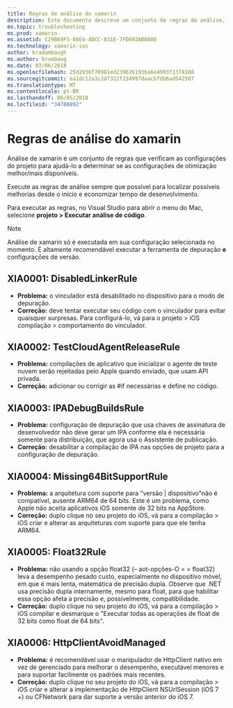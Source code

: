 ```yaml
---
title: Regras de análise do xamarin
description: Este documento descreve um conjunto de regras de análise, verifique as configurações de projeto do xamarin para ajudar a determinar se as configurações de mais/better-optimized estão disponíveis.
ms.topic: troubleshooting
ms.prod: xamarin
ms.assetid: C29B69F5-08E4-4DCC-831E-7FD692AB0886
ms.technology: xamarin-ios
author: bradumbaugh
ms.author: brumbaug
ms.date: 03/06/2018
ms.openlocfilehash: 25d2936f70981ed239626193ba6e4993f1378108
ms.sourcegitcommit: ea1dc12a3c2d7322f234997daacbfdb6ad542507
ms.translationtype: MT
ms.contentlocale: pt-BR
ms.lasthandoff: 06/05/2018
ms.locfileid: "34788892"
---
```

# <a name="xamarinios-analysis-rules"></a>Regras de análise do xamarin

Análise de xamarin é um conjunto de regras que verificam as configurações do projeto para ajudá-lo a determinar se as configurações de otimização melhor/mais disponíveis.

Execute as regras de análise sempre que possível para localizar possíveis melhorias desde o início e economizar tempo de desenvolvimento.

Para executar as regras, no Visual Studio para abrir o menu do Mac, selecione **projeto > Executar análise de código**.

> [!NOTE]
> Análise de xamarin só é executada em sua configuração selecionada no momento. É altamente recomendável executar a ferramenta de depuração **e** configurações de versão.

<a name="XIA0001" />

## <a name="xia0001-disabledlinkerrule"></a>XIA0001: DisabledLinkerRule

- **Problema:** o vinculador está desabilitado no dispositivo para o modo de depuração.
- **Correção:** deve tentar executar seu código com o vinculador para evitar quaisquer surpresas.
Para configurá-lo, vá para o projeto > iOS compilação > comportamento do vinculador.

<a name="XIA0002" />

## <a name="xia0002-testcloudagentreleaserule"></a>XIA0002: TestCloudAgentReleaseRule

- **Problema:** compilações de aplicativo que inicializar o agente de teste nuvem serão rejeitadas pelo Apple quando enviado, que usam API privada.
- **Correção:** adicionar ou corrigir as #if necessárias e define no código.

<a name="XIA0003" />

## <a name="xia0003-ipadebugbuildsrule"></a>XIA0003: IPADebugBuildsRule

- **Problema:** configuração de depuração que usa chaves de assinatura de desenvolvedor não deve gerar um IPA conforme ela é necessária somente para distribuição, que agora usa o Assistente de publicação.
- **Correção:** desabilitar a compilação de IPA nas opções de projeto para a configuração de depuração.

<a name="XIA0004" />

## <a name="xia0004-missing64bitsupportrule"></a>XIA0004: Missing64BitSupportRule

- **Problema:** a arquitetura com suporte para "versão | dispositivo"não é compatível, ausente ARM64 de 64 bits. Este é um problema, como Apple não aceita aplicativos iOS somente de 32 bits na AppStore.
- **Correção:** duplo clique no seu projeto do iOS, vá para a compilação > iOS criar e alterar as arquiteturas com suporte para que ele tenha ARM64.

<a name="XIA0005" />

## <a name="xia0005-float32rule"></a>XIA0005: Float32Rule

- **Problema:** não usando a opção float32 (– aot-opções-O = = float32) leva a desempenho pesado custo, especialmente no dispositivo móvel, em que é mais lenta, matemática de precisão dupla. Observe que .NET usa precisão dupla internamente, mesmo para float, para que habilitar essa opção afeta a precisão e, possivelmente, compatibilidade.
- **Correção:** duplo clique no seu projeto do iOS, vá para a compilação > iOS compilar e desmarque o "Executar todas as operações de float de 32 bits como float de 64 bits".

<a name="XIA0006" />

## <a name="xia0006-httpclientavoidmanaged"></a>XIA0006: HttpClientAvoidManaged

- **Problema:** é recomendável usar o manipulador de HttpClient nativo em vez de gerenciado para melhorar o desempenho, executável menores e para suportar facilmente os padrões mais recentes.
- **Correção:** duplo clique no seu projeto do iOS, vá para a compilação > iOS criar e alterar a implementação de HttpClient NSUrlSession (iOS 7 +) ou CFNetwork para dar suporte a versão anterior do iOS 7.
